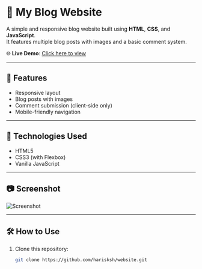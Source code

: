 # 📝 My Blog Website

A simple and responsive blog website built using **HTML**, **CSS**, and **JavaScript**.  
It features multiple blog posts with images and a basic comment system.

🌐 **Live Demo**: [Click here to view](https://harisksh.github.io/website/)

---

## 🚀 Features

- Responsive layout  
- Blog posts with images  
- Comment submission (client-side only)  
- Mobile-friendly navigation  

---

## 🧩 Technologies Used

- HTML5  
- CSS3 (with Flexbox)  
- Vanilla JavaScript  

---

## 📷 Screenshot

![Screenshot](https://cdn.pixabay.com/photo/2025/05/30/17/15/mountain-9631829_640.jpg)

---

## 🛠 How to Use

1. Clone this repository:
   ```bash
   git clone https://github.com/harisksh/website.git

